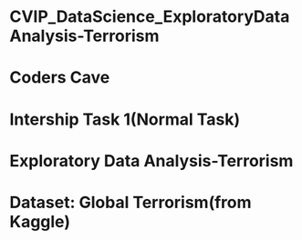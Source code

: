 # CVIP_DataScience_ExploratoryDataAnalysis-Terrorism
# Coders Cave
# Intership Task 1(Normal Task)
# Exploratory Data Analysis-Terrorism
# Dataset: Global Terrorism(from Kaggle)
